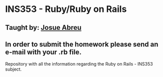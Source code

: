 # INS353 - Ruby/Ruby on Rails
## Taught by: [Josue Abreu](http://github.com/gotjosh)
## In order to submit the homework please send an e-mail with your .rb file.

Repository with all the information regarding the Ruby on Rails - INS353 subject.

